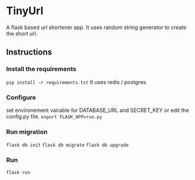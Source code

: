 # TinyUrl

A flask based url shortener app. It uses random string generator to create the
short url.

## Instructions
### Install the requirements
`pip install -r requirements.txt`
It uses redis / postgres. 
### Configure
set environement vairable for DATABASE_URL and SECRET_KEY or edit the config.py
file.
`export FLASK_APP=run.py`

### Run migration
`flask db init`
`flask db migrate`
`flask db upgrade`

### Run 
`flask run`

